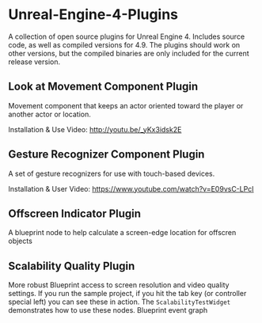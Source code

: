 # Unreal-Engine-4-Plugins
A collection of open source plugins for Unreal Engine 4. Includes source code, as well as compiled versions for 4.9. The plugins should work on other versions, but the compiled binaries are only included for the current release version.


## Look at Movement Component Plugin
Movement component that keeps an actor oriented toward the player or another actor or location.

Installation & Use Video: http://youtu.be/_yKx3idsk2E

## Gesture Recognizer Component Plugin
A set of gesture recognizers for use with touch-based devices.

Installation & User Video: https://www.youtube.com/watch?v=E09vsC-LPcI
## Offscreen Indicator Plugin

A blueprint node to help calculate a screen-edge location for offscren objects

## Scalability Quality Plugin

More robust Blueprint access to screen resolution and video quality settings. If you run the sample project, if you hit the tab key (or controller special left) you can see these in action. The `ScalabilityTestWidget` demonstrates how to use these nodes. Blueprint event graph 
